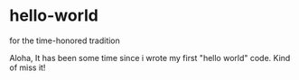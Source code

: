 # hello-world
for the time-honored tradition

Aloha,
It has been some time since i wrote my first "hello world" code. Kind of miss it!
